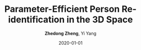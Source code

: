 ---
title: "Parameter-Efficient Person Re-identification in the 3D Space"
collection: publications
permalink: /publication/2020-01-01-Parameter-Efficient-Person-Re-identification-in-the-3D-Space
date: 2020-01-01
doi: 
venue: 'arXiv preprint arXiv:2006.04569'
author: '<strong>Zhedong Zheng</strong>,  Yi Yang'
citation: ' Zhedong Zheng,  Yi Yang, &quot;Parameter-Efficient Person Re-identification in the 3D Space.&quot; arXiv preprint arXiv:2006.04569, 2020.'
pub_year: '2020'
bib: >
    @article{zheng2020person,<br>  
    author = "Zheng, Zhedong and Yang, Yi",<br>  
    title = "Parameter-Efficient Person Re-identification in the 3D Space",<br>  
    journal = "arXiv preprint arXiv:2006.04569",<br>  
    year = "2020"
    }

---
